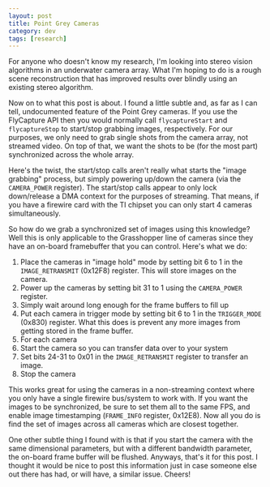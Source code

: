 ```yaml
---           
layout: post
title: Point Grey Cameras
category: dev
tags: [research]
---
```


For anyone who doesn't know my research, I'm looking into stereo vision
algorithms in an underwater camera array. What I'm hoping to do is a rough
scene reconstruction that has improved results over blindly using an existing
stereo algorithm.


Now on to what this post is about. I found a little subtle and, as far as I can
tell, undocumented feature of the Point Grey cameras. If you use the FlyCapture
API then you would normally call `flycaptureStart` and `flycaptureStop` to
start/stop grabbing images, respectively. For our purposes, we only need to
grab single shots from the camera array, not streamed video. On top of that, we
want the shots to be (for the most part) synchronized across the whole array.

Here's the twist, the start/stop calls aren't really what starts the "image
grabbing" process, but simply powering up/down the camera (via the
`CAMERA_POWER` register). The start/stop calls appear to only lock down/release
a DMA context for the purposes of streaming. That means, if you have a firewire
card with the TI chipset you can only start 4 cameras simultaneously.

So how do we grab a synchronized set of images using this knowledge? Well this
is only applicable to the Grasshopper line of cameras since they have an
on-board framebuffer that you can control. Here's what we do:

1. Place the cameras in "image hold" mode by setting bit 6 to 1 in the
   `IMAGE_RETRANSMIT` (0x12F8) register. This will store images on the camera.
2. Power up the cameras by setting bit 31 to 1 using the `CAMERA_POWER` register.
3. Simply wait around long enough for the frame buffers to fill up
4. Put each camera in trigger mode by setting bit 6 to 1 in the `TRIGGER_MODE`
   (0x830) register. What this does is prevent any more images from getting
   stored in the frame buffer.
5. For each camera
  1. Start the camera so you can transfer data over to your system
  2. Set bits 24-31 to 0x01 in the `IMAGE_RETRANSMIT` register to transfer an image.
  3. Stop the camera

This works great for using the cameras in a non-streaming context where you
only have a single firewire bus/system to work with. If you want the images to
be synchronized, be sure to set them all to the same FPS, and enable image
timestamping (`FRAME_INFO` register, 0x12E8). Now all you do is find the set of
images across all cameras which are closest together.

One other subtle thing I found with is that if you start the camera with the
same dimensional parameters, but with a different bandwidth parameter, the
on-board frame buffer will be flushed. Anyways, that's it for this post. I
thought it would be nice to post this information just in case someone else out
there has had, or will have, a similar issue. Cheers!
